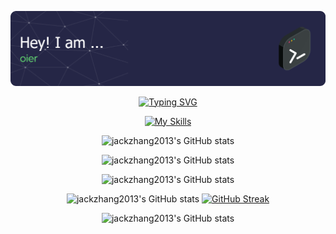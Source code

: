 ![Header](/github-header-image.png)

<div align="center">

[![Typing SVG](https://readme-typing-svg.demolab.com?font=Fira+Code&pause=1000&random=false&width=435&lines=welcome+to+my+profile+page;%E6%AC%A2%E8%BF%8E%E6%9D%A5%E5%88%B0%E6%88%91%E7%9A%84github%E4%B8%BB%E9%A1%B5)](https://git.io/typing-svg)

[![My Skills](https://skillicons.dev/icons?i=cpp,py,latex,html,css,js,vscode&theme=dark)](https://skillicons.dev)

![jackzhang2013's GitHub stats](https://ghchart.rshah.org/jackzhang2013)

![jackzhang2013's GitHub stats](https://github-readme-activity-graph.vercel.app/graph?username=jackzhang2013&theme=github-compact&hide_border=true&area=true&custom_title=Contribution%20Graph)

![jackzhang2013's GitHub stats](https://stats.deeptrain.net/user/jackzhang2013?theme=dark)

![jackzhang2013's GitHub stats](https://github-readme-stats.vercel.app/api?username=jackzhang2013&theme=dark&include_all_commits=true&show_icons=true) [![GitHub Streak](https://streak-stats.demolab.com?user=jackzhang2013&theme=dark)](https://git.io/streak-stats)

![jackzhang2013's GitHub stats](https://github-readme-stats.vercel.app/api/top-langs/?username=jackzhang2013&theme=dark&layout=donut-vertical&langs_count=6)

</div>
